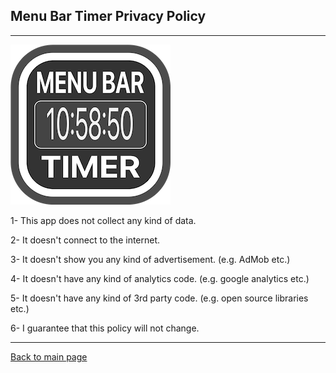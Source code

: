 ## Menu Bar Timer Privacy Policy

------------------------

![Menu Bar Timer Icon](/images/menu_bar_timer/menubartimer-icon.png)

1- This app does not collect any kind of data.

2- It doesn't connect to the internet.

3- It doesn't show you any kind of advertisement. (e.g. AdMob etc.)

4- It doesn't have any kind of analytics code. (e.g. google analytics etc.)

5- It doesn't have any kind of 3rd party code. (e.g. open source libraries etc.)

6- I guarantee that this policy will not change.

------------------------

[Back to main page](../index)
